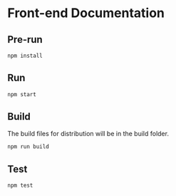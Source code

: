 # Front-end Documentation

## Pre-run
```bash
npm install
```

## Run
```bash
npm start 
```

## Build 
The build files for distribution will be in the build folder.
```bash
npm run build 
```

## Test
```bash
npm test 
```
